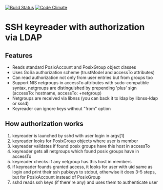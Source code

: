 [![Build Status](https://travis-ci.org/rambler-oss/keyreader.svg?branch=master)](https://travis-ci.org/rambler-oss/keyreader)
[![Code Climate](https://codeclimate.com/github/rambler-oss/keyreader/badges/gpa.svg)](https://codeclimate.com/github/rambler-oss/keyreader)

SSH keyreader with authorization via LDAP
=========================================

Features
--------

* Reads standard PosixAccount and PosixGroup object classes
* Uses GoSa authorization scheme (trustModel and accessTo attributes)
* Can read authorization not only from user entries but from groups too
* Support NIS netgroups in accessTo attributes with sudo-compatible syntax,
netgroups are distinguished by prepending 'plus' sign
(accessTo: hostname, accessTo: +netgroup)
* Netgroups are received via libnss (you can back it to ldap by libnss-ldap or sssd)
* Keyreader can ignore keys without "from" option

How authorization works
-----------------------

1. keyreader is launched by sshd with user login in argv[1]
1. keyreader looks for PosixGroup objects where user is member
1. keyreader validates if found posix groups have this host in accessTo
1. keyreader gets all netgroups which found posix groups have in accessTo
1. keyreader checks if any netgroup has this host in members
2. if keyreader founds granted access, it looks for user with uid same as login
and print their ssh pubkeys to stdout, otherwise it does 3-5 steps, but
for PosixAccount instead of PosixGroup
1. sshd reads ssh keys (if there're any) and uses them to authenticate user
